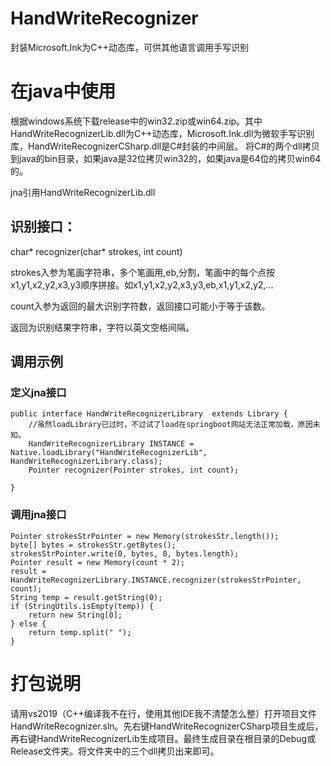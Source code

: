 # HandWriteRecognizer
封装Microsoft.Ink为C++动态库，可供其他语言调用手写识别

# 在java中使用

根据windows系统下载release中的win32.zip或win64.zip。其中HandWriteRecognizerLib.dll为C++动态库，Microsoft.Ink.dll为微软手写识别库，HandWriteRecognizerCSharp.dll是C#封装的中间层。
将C#的两个dll拷贝到java的bin目录，如果java是32位拷贝win32的，如果java是64位的拷贝win64的。

jna引用HandWriteRecognizerLib.dll

## 识别接口：
 char* recognizer(char* strokes, int count)
 
 strokes入参为笔画字符串，多个笔画用,eb,分割，笔画中的每个点按x1,y1,x2,y2,x3,y3顺序拼接。如x1,y1,x2,y2,x3,y3,eb,x1,y1,x2,y2,...
 
 count入参为返回的最大识别字符数，返回接口可能小于等于该数。
 
 返回为识别结果字符串，字符以英文空格间隔。

## 调用示例
### 定义jna接口

```
public interface HandWriteRecognizerLibrary  extends Library {
    //虽然loadLibrary已过时，不过试了load在springboot网站无法正常加载，原因未知。
    HandWriteRecognizerLibrary INSTANCE = Native.loadLibrary("HandWriteRecognizerLib", HandWriteRecognizerLibrary.class);
    Pointer recognizer(Pointer strokes, int count); 

} 
```
### 调用jna接口

```
Pointer strokesStrPointer = new Memory(strokesStr.length());
byte[] bytes = strokesStr.getBytes();
strokesStrPointer.write(0, bytes, 0, bytes.length);
Pointer result = new Memory(count * 2);
result = HandWriteRecognizerLibrary.INSTANCE.recognizer(strokesStrPointer, count);
String temp = result.getString(0);
if (StringUtils.isEmpty(temp)) {
    return new String[0];
} else {
    return temp.split(" ");
} 
```
# 打包说明
请用vs2019（C++编译我不在行，使用其他IDE我不清楚怎么整）打开项目文件HandWriteRecognizer.sln。先右键HandWriteRecognizerCSharp项目生成后，再右键HandWriteRecognizerLib生成项目。最终生成目录在根目录的Debug或Release文件夹。将文件夹中的三个dll拷贝出来即可。